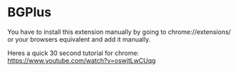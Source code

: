 # BGPlus
You have to install this extension manually by going to chrome://extensions/ or your browsers equivalent and add it manually.

Heres a quick 30 second tutorial for chrome:
https://www.youtube.com/watch?v=oswjtLwCUqg

